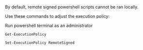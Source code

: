 By default, remote signed powershell scripts cannot be ran locally.

Use these commands to adjust the execution policy:

Run powershell terminal as an administrator

```
Get-ExecutionPolicy
```

```
Set-ExecutionPolicy RemoteSigned
```